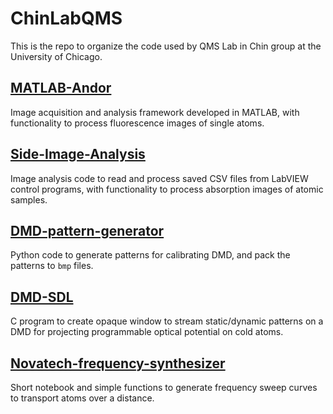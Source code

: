# ChinLabQMS

This is the repo to organize the code used by QMS Lab in Chin group at the University of Chicago.

## [MATLAB-Andor](https://github.com/ChinLabQMS/MATLAB-Andor)
Image acquisition and analysis framework developed in MATLAB, with functionality to process fluorescence images of single atoms.

## [Side-Image-Analysis](https://github.com/ChinLabQMS/Side-Image-Analysis)
Image analysis code to read and process saved CSV files from LabVIEW control programs, with functionality to process absorption images of atomic samples.

## [DMD-pattern-generator](https://github.com/ChinLabQMS/DMD-pattern-generator)
Python code to generate patterns for calibrating DMD, and pack the patterns to `bmp` files.

## [DMD-SDL](https://github.com/ChinLabQMS/DMD-SDL.git)
C program to create opaque window to stream static/dynamic patterns on a DMD for projecting programmable optical potential on cold atoms.

## [Novatech-frequency-synthesizer](https://github.com/ChinLabQMS/Novatech-frequency-synthesizer)
Short notebook and simple functions to generate frequency sweep curves to transport atoms over a distance.
